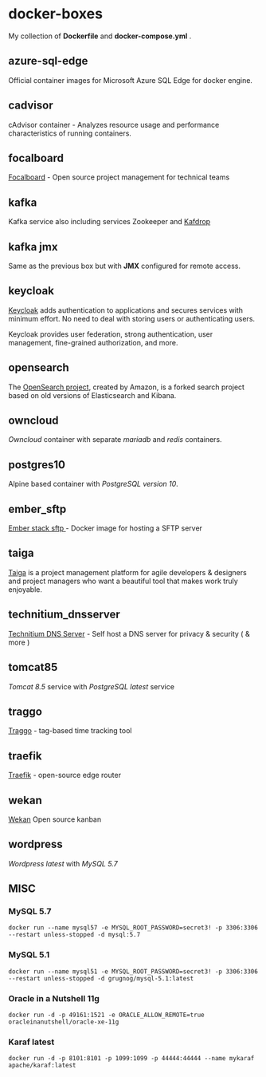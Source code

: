 # docker-boxes

My collection of **Dockerfile** and **docker-compose.yml** .

## azure-sql-edge

Official container images for Microsoft Azure SQL Edge for docker engine.

## cadvisor

cAdvisor container - Analyzes resource usage and performance characteristics of running containers.

## focalboard

[Focalboard](https://www.focalboard.com/) - Open source project management for technical teams

## kafka

Kafka service also including services Zookeeper and [Kafdrop](https://github.com/obsidiandynamics/kafdrop)

## kafka jmx

Same as the previous box but with **JMX** configured for remote access.

## keycloak

[Keycloak](https://www.keycloak.org/) adds authentication to applications and secures services with minimum effort.
No need to deal with storing users or authenticating users.

Keycloak provides user federation, strong authentication, user management, fine-grained authorization, and more.

## opensearch

The [OpenSearch project](https://opensearch.org/about.html), created by Amazon, is a forked search project based on old versions of Elasticsearch and Kibana.

## owncloud

*Owncloud* container with separate *mariadb* and *redis* containers.

## postgres10

Alpine based container with *PostgreSQL version 10*.

## ember_sftp

[Ember stack sftp ](https://github.com/emberstack/docker-sftp) - Docker image for hosting a SFTP server 


## taiga

[Taiga](https://taiga.io/) is a project management platform for agile developers & designers and project managers who want a beautiful tool that makes work truly enjoyable.

## technitium_dnsserver

[Technitium DNS Server](https://technitium.com/dns/) - Self host a DNS server for privacy & security ( & more )


## tomcat85

*Tomcat 8.5* service with *PostgreSQL latest* service

## traggo

[Traggo](https://traggo.net/) - tag-based time tracking tool

## traefik

[Traefik](https://doc.traefik.io/traefik/) - open-source edge router

## wekan

[Wekan](https://wekan.github.io/) Open source kanban

## wordpress

*Wordpress latest* with *MySQL 5.7*


## MISC

### MySQL 5.7

`docker run --name mysql57 -e MYSQL_ROOT_PASSWORD=secret3! -p 3306:3306 --restart unless-stopped -d mysql:5.7`

### MySQL 5.1

`docker run --name mysql51 -e MYSQL_ROOT_PASSWORD=secret3! -p 3306:3306 --restart unless-stopped -d grugnog/mysql-5.1:latest`

### Oracle in a Nutshell 11g

`docker run -d -p 49161:1521 -e ORACLE_ALLOW_REMOTE=true oracleinanutshell/oracle-xe-11g`

### Karaf latest

`docker run -d -p 8101:8101 -p 1099:1099 -p 44444:44444 --name mykaraf apache/karaf:latest`